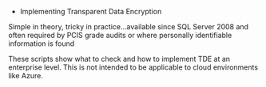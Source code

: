 * Implementing Transparent Data Encryption

Simple in theory, tricky in practice...available since SQL Server 2008 and often required by PCIS grade audits 
or where personally identifiable information is found

These scripts show what to check and how to implement TDE at an enterprise level.  This is not intended to be applicable to
cloud environments like Azure.
